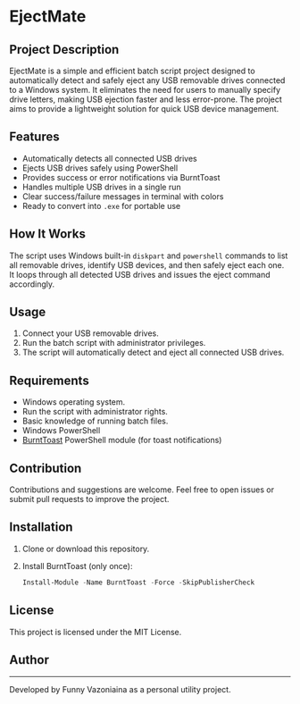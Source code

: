 # EjectMate

## Project Description

EjectMate is a simple and efficient batch script project designed to automatically detect and safely eject any USB removable drives connected to a Windows system. It eliminates the need for users to manually specify drive letters, making USB ejection faster and less error-prone. The project aims to provide a lightweight solution for quick USB device management.

## Features

- Automatically detects all connected USB drives  
- Ejects USB drives safely using PowerShell  
- Provides success or error notifications via BurntToast  
- Handles multiple USB drives in a single run  
- Clear success/failure messages in terminal with colors  
- Ready to convert into `.exe` for portable use  

## How It Works

The script uses Windows built-in `diskpart` and `powershell` commands to list all removable drives, identify USB devices, and then safely eject each one. It loops through all detected USB drives and issues the eject command accordingly.

## Usage

1. Connect your USB removable drives.
2. Run the batch script with administrator privileges.
3. The script will automatically detect and eject all connected USB drives.

## Requirements

- Windows operating system.
- Run the script with administrator rights.
- Basic knowledge of running batch files.
- Windows PowerShell  
- [BurntToast](https://www.powershellgallery.com/packages/BurntToast) PowerShell module (for toast notifications)  

## Contribution

Contributions and suggestions are welcome. Feel free to open issues or submit pull requests to improve the project.

## Installation

1. Clone or download this repository.  
2. Install BurntToast (only once):

   ```powershell
   Install-Module -Name BurntToast -Force -SkipPublisherCheck

## License

This project is licensed under the MIT License.

## Author
------
Developed by Funny Vazoniaina as a personal utility project.